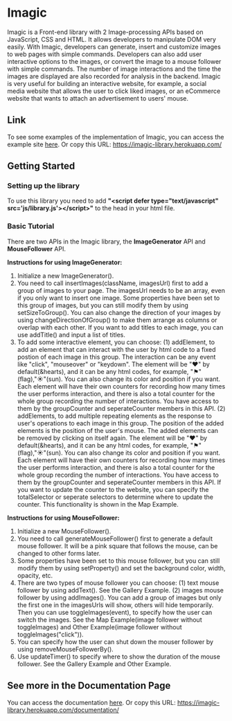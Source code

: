 # Imagic

Imagic is a Front-end library with 2 Image-processing APIs based on JavaScript, CSS and HTML. It allows developers to manipulate DOM very easily. With Imagic, developers can generate, insert and customize images to web pages with simple commands. Developers can also add user interactive options to the images, or convert the image to a mouse follower with simple commands. The number of image interactions and the time the images are displayed are also recorded for analysis in the backend. Imagic is very useful for building an interactive website, for example, a social media website that allows the user to click liked images, or an eCommerce website that wants to attach an advertisement to users' mouse. 

## Link

To see some examples of the implementation of Imagic, you can access the example site [here](https://imagic-library.herokuapp.com/). Or copy this URL: https://imagic-library.herokuapp.com/

## Getting Started

### Setting up the library

To use this library you need to add **"&lt;script defer type="text/javascript" src='js/library.js'&gt;&lt;/script&gt;"**</b> to the head in your html file.</h4>

### Basic Tutorial

There are two APIs in the Imagic library, the **ImageGenerator** API and **MouseFollower** API.

**Instructions for using ImageGenerator:**

1. Initialize a new ImageGenerator().
2. You need to call insertImages(className, imagesUrl) first to add a group of images to your page. The imagesUrl needs to be an array, even if you only want to insert one image. Some properties have been set to this group of images, but you can still modify them by using setSizeToGroup(). You can also change the direction of your images by using changeDirectionOfGroup() to make them arrange as columns or overlap with each other. If you want to add titles to each image, you can use addTitle() and input a list of titles.
3. To add some interactive element, you can choose:
   (1) addElement, to add an element that can interact with the user by html code to a fixed postion of each image in this group. The interaction can be any event like "click", "mouseover" or "keydown". The element will be "♥" by default(&hearts), and it can be any html codes, for example, "⚑"(flag),"☀"(sun). You can also change its color and position if you want. Each element will have their own counters for recording how many times the user performs interaction, and there is also a total counter for the whole group recording the number of interactions. You have access to them by the groupCounter and seperateCounter members in this API.
   (2) addElements, to add multiple repeating elements as the response to user's operations to each image in this group. The position of the added elements is the position of the user's mouse. The added elements can be removed by clicking on itself again. The element will be "♥" by default(&hearts), and it can be any html codes, for example, "⚑"(flag),"☀"(sun). You can also change its color and position if you want. Each element will have their own counters for recording how many times the user performs interaction, and there is also a total counter for the whole group recording the number of interactions. You have access to them by the groupCounter and seperateCounter members in this API. If you want to update the counter to the website, you can specify the totalSelector or seperate selectors to determine where to update the counter. This functionality is shown in the Map Example.

**Instructions for using MouseFollower:**

1. Initialize a new MouseFollower().
2. You need to call generateMouseFollower() first to generate a default mouse follower. It will be a pink square that follows the mouse, can be changed to other forms later.
3. Some properties have been set to this mouse follower, but you can still modify them by using setProperty() and set the background color, width, opacity, etc.
4. There are two types of mouse follower you can choose:
   (1) text mouse follower by using addText(). See the Gallery Example.
   (2) images mouse follower by using addImages(). You can add a group of images but only the first one in the imagesUrls will show, others will hide temporarily. Then you can use toggleImages(event), to specify how the user can switch the images. See the Map Example(image follower without toggleImages) and Other Example(image follower without toggleImages("click")).
5. You can specify how the user can shut down the mouser follower by using removeMouseFollowerBy().
6. Use updateTimer() to specify where to show the duration of the mouse follower. See the Gallery Example and Other Example.

## See more in the Documentation Page

You can access the documentation [here](https://imagic-library.herokuapp.com/documentation/). Or copy this URL: https://imagic-library.herokuapp.com/documentation/
